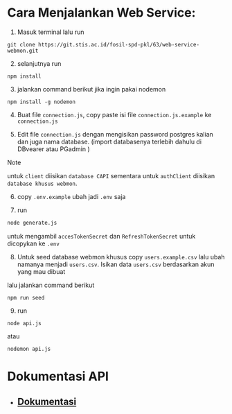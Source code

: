 # Cara Menjalankan Web Service:

1. Masuk terminal lalu run

```
git clone https://git.stis.ac.id/fosil-spd-pkl/63/web-service-webmon.git
```

2. selanjutnya run

```
npm install
```

3. jalankan command berikut jika ingin pakai nodemon

```
npm install -g nodemon
```

4. Buat file `connection.js`, copy paste isi file `connection.js.example` ke `connection.js`

5. Edit file `connection.js` dengan mengisikan password postgres kalian dan juga nama database. (import databasenya terlebih dahulu di DBvearer atau PGadmin )

> [!NOTE]  
> untuk `client` diisikan `database CAPI` sementara untuk `authClient` diisikan `database khusus webmon`.


6. copy `.env.example` ubah jadi `.env` saja

7. run

```sh
node generate.js
```

untuk mengambil `accesTokenSecret` dan `RefreshTokenSecret` untuk dicopykan ke `.env`

8. Untuk seed database webmon khusus
 copy `users.example.csv` lalu ubah namanya menjadi `users.csv`. Isikan data `users.csv` berdasarkan akun yang mau dibuat

lalu jalankan command berikut 

```
npm run seed
```



9. run

```
node api.js
```

atau

```
nodemon api.js
```

# Dokumentasi API

- ## [Dokumentasi](https://documenter.getpostman.com/view/27677435/2s9YsQ6p72)

